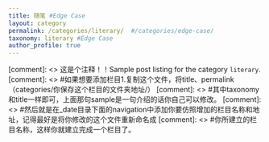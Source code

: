 ```yaml
---
title: 随笔 #Edge Case
layout: category
permalink: /categories/literary/  #/categories/edge-case/
taxonomy: literary #Edge Case
author_profile: true
---
```


[comment]: <> 这是个注释！！Sample post listing for the category `literary`.  
[comment]: <> #如果想要添加栏目1.复制这个文件，将title、permalink（categories/你保存这个栏目的文件夹地址/）
[comment]: <> #其中taxonomy和title一样即可，上面那句sample是一句介绍的话你自己可以修改。
[comment]: <> #然后就是在_date目录下面的navigation中添加你要仿照增加的栏目名称和地址，记得最好是将你修改的这个文件重新命名成
[comment]: <> #你所建立的栏目名称，这样你就建立完成一个栏目了。

